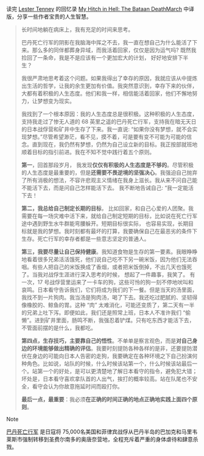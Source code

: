 读完 [Lester Tenney](https://www.nytimes.com/2017/03/05/us/lester-tenney-dead.html) 的回忆录   [My Hitch in Hell: The Bataan DeathMarch](https://book.douban.com/subject/2808122/) 中译版，分享一些作者宝贵的人生智慧。

> 长时间地躺在病床上，我有充足的时间来思考。
> 
> 巴丹死亡行军的阴影在我脑海中挥之不去，我一直在想自己为什么能活了下来。那么多的同伴都葬身异域，而我活着回家，仅仅是因为运气吗? 既然我捡回了一条命，我是不是应该有一个更加宏大的计划， 好好地安排下半生？
> 
> 我很严肃地思考着这个问题。如果我得出了幸存的原因，我就应该从中提炼出生活的哲学，让我的余生更加有价值。我突然意识到，幸存下来的伙伴，大都有着积极的人生态度。他们和我一样，相信能活着回家，他们不懈地努力，让梦想变为现实。
> 
> 我找到了一个根本原因：我的人生态度总是很积极。这种积极的人生态度，支持我走过了惨无人道的 68 英里之遥的巴丹死亡行军，支持我在暗无天日的日本战俘营和矿井中生存了下来。我一直说: “如果你没有梦想，就不会实现梦想。”尽管希望渺茫，看不见，摸不着，可是要有变不可能为可能的信念。直到现在，我仍然有梦想，仍然为自己设立新的目标。我正按部就班地顺着目标的指引前进。我在不知不觉中践行着五个原则。
> 
> **第一**，回首那段岁月， 我发现**仅仅有积极的人生态度是不够的**。尽管积极的人生态度是最重要的，但是**还需要不畏逆境的坚强决心**。我强迫自己抛弃了所有消极的想法，不容许悲观主义情绪在我身上滋长。我从来不问自己能不能活下去，而是问自己怎样能活下去。
> 我不断地告诫自己: “我一定能活下去！
> 
> **第二，我总给自己制定长期的目标**， 比如回家，和自己心爱的人团聚。我需要在每一场灾难中活下来，就给自己制定短期的目标，比如说在死亡行军途中遇到野生水牛群能弯腰躲开。短期目标很实际， 也容易实现，长期目标就是我的梦想。我时刻都有最坏的打算，我要确保自己在最恶劣的条件下生存。死亡行军的幸存者都是一些意志坚定的普通人。
> 
> **第三，我要尽量让自己保持健康**。我知道食物是生存的第一要素。我眼睁睁地看着很多兄弟活活饿死，他们说自己吃不下另一碗米饭，因为他们无法吞咽。有些人把自己的米饭换成了香烟，或者把米饭倒掉，不出几天也饿死了。当我对战俘生涯进行深入思考的时候， 想起了一件趣事，我笑了。 有一次，17 号战俘营里运来了一卡车的狗，这些可怜的狗一刻不停地吠叫和哀鸣。日本看守告诉我们，它们将成为我们的下一餐。但是当天的汤里面，我找不到一片狗肉。我当汤是狗肉汤，喝了下去。我还吃过肥腻的、坚韧得像橡胶的、鲸鱼的胃。这种 “肉” 太难消化，可能还变质了，第二天有一半的兄弟上吐下泻。即便如此，我们还是照常上班，日本人不准许我们 “偷懒”。进到矿井里面，肠鸣不断，我强忍着铲煤。只有吃东西才能活下去，不管面前摆的是什么，我都吃。
> 
> **第四点，生存技巧，主要靠自己的悟性**。不单单是察言观色，而是**对自己身边的环境能够做出精确的评估**。我要时刻提防各种各样的是非，还要提防潜伏在身边的可能向日本人告密的走狗，我要确定在各种环境之下自己扮演何种角色。比如说，站队的时候，什么时候该站第一个，什么时候该站最后一个。站第一个的好处，是可以更清楚地了解日本看守的指令，避免犯大错；坏处是，日本看守喜欢拿队首的人出气，挨打的概率较高。站在队尾也不安全，看守会认为你故意拖延时间而殴打你。
> 
> **最后一点，最重要**：我必须**在正确的时间正确的地点正确地实践上面四个原则**。

> [!NOTE]
> [巴丹死亡行军](https://en.wikipedia.org/wiki/Bataan_Death_March) 是日寇将 75,000名美国和菲律宾战俘从巴丹半岛的巴加克和马里韦莱斯市强制转移到圣费尔南多的奥唐奈营地，全程充斥着严重的身体虐待和肆意杀戮。